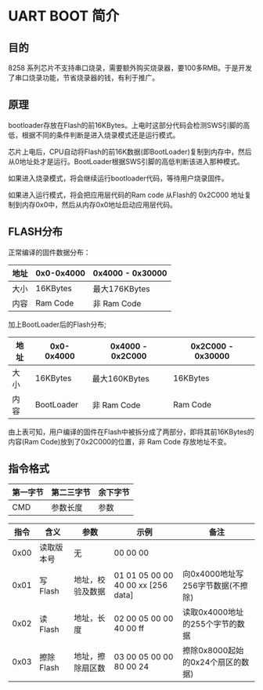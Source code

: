 # UART BOOT 简介

## 目的
8258 系列芯片不支持串口烧录，需要额外购买烧录器，要100多RMB。于是开发了串口烧录功能，节省烧录器的钱，有利于推广。

## 原理
bootloader存放在Flash的前16KBytes。上电时这部分代码会检测SWS引脚的高低，根据不同的条件判断是进入烧录模式还是运行模式。

芯片上电后，CPU自动将Flash的前16K数据(即BootLoader)复制到内存中，然后从0地址处才是运行。BootLoader根据SWS引脚的高低判断该进入那种模式。

如果进入烧录模式，将会继续运行bootloader代码，等待用户烧录固件。

如果进入运行模式，将会把应用层代码的Ram code 从Flash的 0x2C000 地址复制到内存0x0中，然后从内存0x0地址启动应用层代码。

## FLASH分布

正常编译的固件数据分布：

|地址|0x0-0x4000|0x4000 - 0x30000|
|----|----------|--------------|
|大小|16KBytes|最大176KBytes|
|内容|Ram Code|非 Ram Code|


加上BootLoader后的Flash分布;

|地址|0x0-0x4000|0x4000 - 0x2C000|0x2C000 - 0x30000|
|----|----------|--------------|-------------|
|大小|16KBytes  |最大160KBytes  |16KBytes|
|内容|BootLoader|非 Ram Code   |Ram Code|

由上表可知，用户编译的固件在Flash中被拆分成了两部分，即将其前16KBytes的内容(Ram Code)放到了0x2C000的位置，非 Ram Code 存放地址不变。


## 指令格式

|第一字节|第二三字节|余下字节|
|-------|---------|--------|
|CMD|参数长度|参数|

|指令|含义|参数|示例|备注|
|----|----|---|---|----|
|0x00|读取版本号|无|00 00 00|
|0x01|写Flash|地址，校验及数据|01 01 05 00 00 40 00 xx [256 data]|向0x4000地址写256字节数据(不擦除)
|0x02|读Flash|地址，长度|02 00 05 00 00 40 00 ff|读取0x4000地址的255个字节的数据|
|0x03|擦除Flash|地址，擦除扇区数|03 00 05 00 00 80 00 24| 擦除0x8000起始的0x24个扇区的数据)
